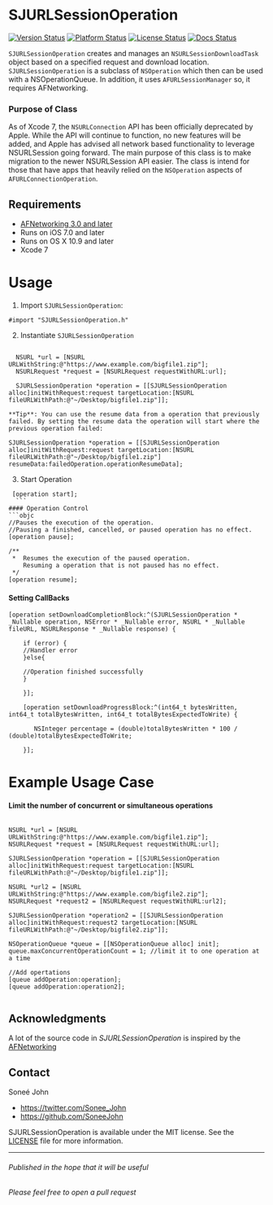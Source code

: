 # SJURLSessionOperation

[![Version Status](https://img.shields.io/cocoapods/v/SJURLSessionOperation.svg)](https://github.com/SoneeJohn/SJURLSessionOperation/releases)
[![Platform Status](https://img.shields.io/cocoapods/p/SJURLSessionOperation.svg)](http://cocoadocs.org/docsets/SJURLSessionOperation) 
[![License Status](https://img.shields.io/cocoapods/l/SJURLSessionOperation.svg)](https://github.com/SoneeJohn/SJURLSessionOperation/blob/master/LICENSE)
[![Docs Status](https://img.shields.io/cocoapods/metrics/doc-percent/SJURLSessionOperation.svg)](http://cocoadocs.org/docsets/SJURLSessionOperation)


`SJURLSessionOperation` creates and manages an `NSURLSessionDownloadTask` object based on a specified request and download location. `SJURLSessionOperation` is a subclass of `NSOperation` which then can be used with a NSOperationQueue. In addition, it uses `AFURLSessionManager` so, it requires AFNetworking.

### Purpose of Class

As of Xcode 7, the `NSURLConnection` API has been officially deprecated by Apple. While the API will continue to function, no new features will be added, and Apple has advised all network based functionality to leverage NSURLSession going forward. The main purpose of this class is to make migration to the newer NSURLSession API easier. The class is intend for those that have apps that heavily relied on the `NSOperation` aspects of `AFURLConnectionOperation`.

## Requirements
- [AFNetworking 3.0 and later](https://github.com/AFNetworking/AFNetworking)
- Runs on iOS 7.0 and later
- Runs on OS X 10.9 and later
- Xcode 7

# Usage

1. Import `SJURLSessionOperation`:

  ```objc
  #import "SJURLSessionOperation.h"
  ```
  
2. Instantiate `SJURLSessionOperation`

  ```objc
    
    NSURL *url = [NSURL URLWithString:@"https://www.example.com/bigfile1.zip"];
    NSURLRequest *request = [NSURLRequest requestWithURL:url];
    
    SJURLSessionOperation *operation = [[SJURLSessionOperation alloc]initWithRequest:request targetLocation:[NSURL fileURLWithPath:@"~/Desktop/bigfile1.zip"]];
  
  ```
  	**Tip**: You can use the resume data from a operation that previously failed. By setting the resume data the operation will start where the previous operation failed:
  	
  ```objc
 SJURLSessionOperation *operation = [[SJURLSessionOperation alloc]initWithRequest:request targetLocation:[NSURL fileURLWithPath:@"~/Desktop/bigfile1.zip"] resumeData:failedOperation.operationResumeData];
  ```

3. Start Operation
  ```objc
   [operation start];
    ```
#### Operation Control
```objc
//Pauses the execution of the operation.
//Pausing a finished, cancelled, or paused operation has no effect.
[operation pause];
```
```objc
/**
 *  Resumes the execution of the paused operation.
    Resuming a operation that is not paused has no effect.
 */
[operation resume];
```
#### Setting CallBacks
```objc
[operation setDownloadCompletionBlock:^(SJURLSessionOperation * _Nullable operation, NSError * _Nullable error, NSURL * _Nullable fileURL, NSURLResponse * _Nullable response) {
        
	if (error) {
	//Handler error
	}else{
	
	//Operation finished successfully
	}

    }];
    
	[operation setDownloadProgressBlock:^(int64_t bytesWritten, int64_t totalBytesWritten, int64_t totalBytesExpectedToWrite) {

       NSInteger percentage = (double)totalBytesWritten * 100 / (double)totalBytesExpectedToWrite;

	}];
```
# Example Usage Case

#### Limit the number of concurrent or simultaneous operations

```objc

NSURL *url = [NSURL URLWithString:@"https://www.example.com/bigfile1.zip"];
NSURLRequest *request = [NSURLRequest requestWithURL:url];
    
SJURLSessionOperation *operation = [[SJURLSessionOperation alloc]initWithRequest:request targetLocation:[NSURL fileURLWithPath:@"~/Desktop/bigfile1.zip"]];
    
NSURL *url2 = [NSURL URLWithString:@"https://www.example.com/bigfile2.zip"];
NSURLRequest *request2 = [NSURLRequest requestWithURL:url2];
    
SJURLSessionOperation *operation2 = [[SJURLSessionOperation alloc]initWithRequest:request2 targetLocation:[NSURL fileURLWithPath:@"~/Desktop/bigfile2.zip"]];

NSOperationQueue *queue = [[NSOperationQueue alloc] init];
queue.maxConcurrentOperationCount = 1; //limit it to one operation at a time
    
//Add opertations
[queue addOperation:operation];
[queue addOperation:operation2];
    
```

## Acknowledgments

A lot of the source code in *SJURLSessionOperation* is inspired by the [AFNetworking ](https://github.com/AFNetworking/AFNetworking)

## Contact

Soneé John

- https://twitter.com/Sonee_John
- https://github.com/SoneeJohn

SJURLSessionOperation is available under the MIT license. See the [LICENSE](LICENSE) file for more information.

--------
###### Published in the hope that it will be useful
###### Please feel free to open a pull request
